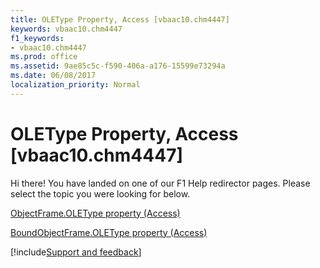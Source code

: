 ```yaml
---
title: OLEType Property, Access [vbaac10.chm4447]
keywords: vbaac10.chm4447
f1_keywords:
- vbaac10.chm4447
ms.prod: office
ms.assetid: 9ae85c5c-f590-406a-a176-15599e73294a
ms.date: 06/08/2017
localization_priority: Normal
---
```



# OLEType Property, Access [vbaac10.chm4447]

Hi there! You have landed on one of our F1 Help redirector pages. Please select the topic you were looking for below.

[ObjectFrame.OLEType property (Access)](https://msdn.microsoft.com/library/eb9a08ba-8fc6-247d-14c3-0791a0461f0c%28Office.15%29.aspx)

[BoundObjectFrame.OLEType property (Access)](https://msdn.microsoft.com/library/9ce7cb88-e13e-4cda-bfe7-096734b796a0%28Office.15%29.aspx)

[!include[Support and feedback](~/includes/feedback-boilerplate.md)]